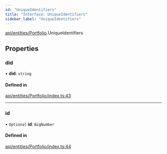 ```yaml
---
id: "UniqueIdentifiers"
title: "Interface: UniqueIdentifiers"
sidebar_label: "UniqueIdentifiers"
---
```


[api/entities/Portfolio](../../../../../modules/API/Entities/Portfolio/Portfolio.md).UniqueIdentifiers

## Properties

### did

• **did**: `string`

#### Defined in

[api/entities/Portfolio/index.ts:43](https://github.com/PolymeshAssociation/polymesh-sdk/blob/95f248df/src/api/entities/Portfolio/index.ts#L43)

___

### id

• `Optional` **id**: `BigNumber`

#### Defined in

[api/entities/Portfolio/index.ts:44](https://github.com/PolymeshAssociation/polymesh-sdk/blob/95f248df/src/api/entities/Portfolio/index.ts#L44)
